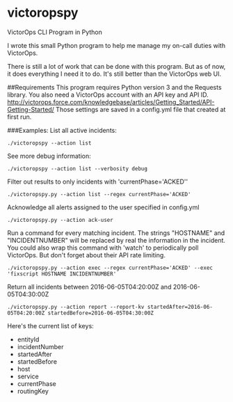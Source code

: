 # victoropspy
VictorOps CLI Program in Python


I wrote this small Python program to help me manage my on-call duties with VictorOps. 

There is still a lot of work that can be done with this program. But as of now, it does everything I need it to do. It's still better than the VictorOps web UI.

##Requirements 
This program requires Python version 3 and the Requests library.
You also need a VictorOps account with an API key and API ID.
http://victorops.force.com/knowledgebase/articles/Getting_Started/API-Getting-Started/
Those settings are saved in a config.yml file that created at first run.


###Examples:
List all active incidents:
````
./victoropspy --action list
````
See more debug information:
````
./victoropspy --action list --verbosity debug 

````

Filter out results to only incidents with 'currentPhase='ACKED''

````
./victoropspy.py --action list --regex currentPhase='ACKED'
````

Acknowledge all alerts assigned to the user specified in config.yml 

````
./victoropspy.py --action ack-user 
````

Run a command for every matching incident. The strings "HOSTNAME" and "INCIDENTNUMBER" will be replaced by real the information in the incident. You could also wrap this command with 'watch' to periodically poll VictorOps. But don't forget about their API rate limiting.
````
./victoropspy.py --action exec --regex currentPhase='ACKED' --exec 'fixscript HOSTNAME INCIDENTNUMBER'
````

Return all incidents between 2016-06-05T04:20:00Z and 2016-06-05T04:30:00Z
````
./victoropspy.py --action report --report-kv startedAfter=2016-06-05T04:20:00Z startedBefore=2016-06-05T04:30:00Z
````
Here's the current list of keys:
* entityId
* incidentNumber
* startedAfter
* startedBefore
* host
* service
* currentPhase
* routingKey
